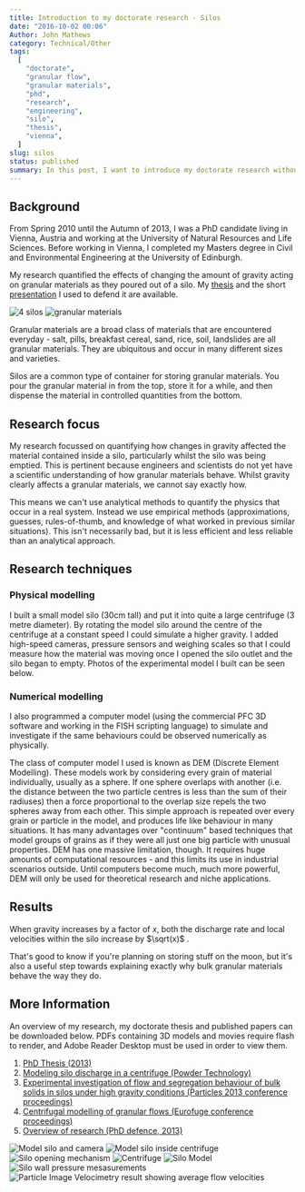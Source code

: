 ```yaml
---
title: Introduction to my doctorate research - Silos
date: "2016-10-02 00:06"
Author: John Mathews
category: Technical/Other
tags:
  [
    "doctorate",
    "granular flow",
    "granular materials",
    "phd",
    "research",
    "engineering",
    "silo",
    "thesis",
    "vienna",
  ]
slug: silos
status: published
summary: In this post, I want to introduce my doctorate research without assuming any engineering knowledge.
---
```


## Background

From Spring 2010 until the Autumn of 2013, I was a PhD candidate living
in Vienna, Austria and working at the University of Natural Resources
and Life Sciences. Before working in Vienna, I completed my Masters
degree in Civil and Environmental Engineering at the University of
Edinburgh.

My research quantified the effects of changing the amount of gravity
acting on granular materials as they poured out of a silo. My [thesis](/documents/Mathews_J_2013_thesis.pdf) and the short
[presentation](/documents/Mathews_J_2013_Defence_presentation.pdf) I
used to defend it are available.

![4 silos]({static}/images/silos1/4_silos.jpeg)
![granular materials]({static}/images/silos1/granular_materials.jpeg)

Granular materials are a broad class of materials that are
encountered everyday - salt, pills, breakfast cereal, sand, rice, soil,
landslides are all granular materials. They are ubiquitous and occur in
many different sizes and varieties.

Silos are a common type of container for storing granular materials. You
pour the granular material in from the top, store it for a while, and
then dispense the material in controlled quantities from the bottom.

## Research focus

My research focussed on quantifying how changes in gravity affected the
material contained inside a silo, particularly whilst the silo was being
emptied. This is pertinent because engineers and scientists do not yet
have a scientific understanding of how granular materials behave. Whilst
gravity clearly affects a granular materials, we cannot say exactly how.

This means we can't use analytical methods to quantify the physics that
occur in a real system. Instead we use empirical methods
(approximations, guesses, rules-of-thumb, and knowledge of what worked
in previous similar situations). This isn't necessarily bad, but it is
less efficient and less reliable than an analytical approach.

## Research techniques

### Physical modelling

I built a small model silo (30cm tall) and put it into quite a large centrifuge
(3 metre diameter). By rotating the model silo around the centre of the
centrifuge at a constant speed I could simulate a higher gravity. I added
high-speed cameras, pressure sensors and weighing scales so that I could
measure how the material was moving once I opened the silo outlet and the silo
began to empty. Photos of the experimental model I built can be seen below.

### Numerical modelling

I also programmed a computer model (using the commercial PFC 3D software and
working in the FISH scripting language) to simulate and investigate if the same
behaviours could be observed numerically as physically.

The class of computer model I used is known as DEM (Discrete Element
Modelling). These models work by considering every grain of material
individually, usually as a sphere. If one sphere overlaps with another (i.e.
the distance between the two particle centres is less than the sum of their
radiuses) then a force proportional to the overlap size repels the two spheres
away from each other. This simple approach is repeated over every grain or
particle in the model, and produces life like behaviour in many situations. It
has many advantages over "continuum" based techniques that model groups of
grains as if they were all just one big particle with unusual properties. DEM
has one massive limitation, though. It requires huge amounts of computational
resources - and this limits its use in industrial scenarios outside. Until
computers become much, much more powerful, DEM will only be used for
theoretical research and niche applications.

## Results

When gravity increases by a factor of $x$, both the discharge rate and local
velocities within the silo increase by $\sqrt(x)$ .

That's good to know if you're planning on storing stuff on the moon, but it's
also a useful step towards explaining exactly why bulk granular materials
behave the way they do.

## More Information

An overview of my research, my doctorate thesis and published papers can
be downloaded below. PDFs containing 3D models and movies require flash
to render, and Adobe Reader Desktop must be used in order to view them.

1.  [PhD Thesis (2013)](/documents/Mathews_J_2013_thesis.pdf)
2.  [Modeling silo discharge in a centrifuge (Powder Technology)](/documents/Mathews-Wu_2016_Model-tests-of-silo-discharge-in-a-geotechnical-centrifuge.pdf)
3.  [Experimental investigation of flow and segregation behaviour of bulk solids in silos under high gravity conditions (Particles 2013 conference proceedings)](/documents/Mathews-etal_2013_Experimental-investigation-of-flow-and-segregation-behaviour-of-bulk-solids-in-silos-under-high-gravity-conditions.pdf)
4.  [Centrifugal modelling of granular flows (Eurofuge conference proceedings)](/documents/Cabrera-et-al.pdf)
5.  [Overview of research (PhD defence, 2013)](/documents/Mathews_J_2013_Defence_presentation.pdf)

![Model silo and camera]({static}/images/silos2/model_silo_camera.jpeg)
![Model silo inside centrifuge]({static}/images/silos2/model_silo_in_centrifuge.jpeg)
![Silo opening mechanism]({static}/images/silos2/silo_open_mechanism.jpeg)
![Centrifuge]({static}/images/silos2/centrifuge.jpeg)
![Silo Model]({static}/images/silos2/silo_render.jpeg)
![Silo wall pressure mesasurements]({static}/images/silos2/silo_pressure_pads.jpeg)
![Particle Image Velocimetry result showing average flow velocities]({static}/images/silos2/silo_piv.jpeg)
